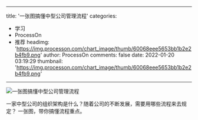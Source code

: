 
---
title: '一张图搞懂中型公司管理流程'
categories: 
 - 学习
 - ProcessOn
 - 推荐
headimg: 'https://img.processon.com/chart_image/thumb/60068eee5653bb1b2e2b4fb9.png'
author: ProcessOn
comments: false
date: 2022-01-20 03:19:29
thumbnail: 'https://img.processon.com/chart_image/thumb/60068eee5653bb1b2e2b4fb9.png'
---

<div>   
<img class="thumb" alt="一张图搞懂中型公司管理流程" src="https://img.processon.com/chart_image/thumb/60068eee5653bb1b2e2b4fb9.png" referrerpolicy="no-referrer">
<p>一家中型公司的组织架构是什么？随着公司的不断发展，需要用哪些流程来去规定？
一张图，带你搞懂流程重点。</p>  
</div>
            